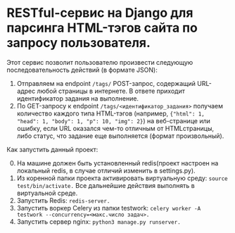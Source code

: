# RESTful-сервис на Django для парсинга HTML-тэгов сайта по запросу пользователя.
Этот сервис позволит пользователю произвести следующую последовательность действий (в формате JSON):
1. Отправляем на endpoint `/tags/` POST-запрос, содержащий URL-адрес любой страницы
в интернете. В ответе приходит идентификатор задания на выполнение.
2. По GET-запросу к endpoint `/tags/<идентификатор_задания>` получаем количество
каждого типа HTML-тэгов (например, `{"html": 1, "head": 1, "body": 1, "p": 10,
"img": 2}`) на веб-странице или ошибку, если URL оказался чем-то отличным от HTMLстраницы, либо статус, что задание еще выполняется (формат произвольный).




Как запустить данный проект:

0. На машине должен быть установленный redis(проект настроен на локальный redis, в случае отличий изменить в settings.py).
1. Из коренной папки проекта активировать виртуальную среду: `source test/bin/activate.`
Все дальнейшие действия выполнять в виртуальной среде.
2. Запустить Redis: `redis-server.` 
3. Запустить воркер Celery из папки testwork: `celery worker -A testwork --concurrency=<макс.число задач>.`
4. Запустить сервер nginx: `python3 manage.py runserver.`
